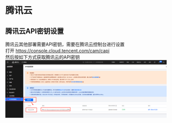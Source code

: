 # 腾讯云

## 腾讯云API密钥设置

腾讯云其他部署需要API密钥，需要在腾讯云控制台进行设置   
打开 https://console.cloud.tencent.com/cam/capi   
然后按如下方式获取腾讯云的API密钥    
![](./tencent-access.png)
